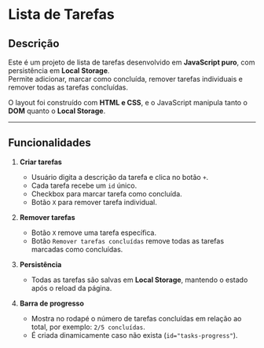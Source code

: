 # Lista de Tarefas

## Descrição

Este é um projeto de lista de tarefas desenvolvido em **JavaScript puro**, com persistência em **Local Storage**.  
Permite adicionar, marcar como concluída, remover tarefas individuais e remover todas as tarefas concluídas.

O layout foi construído com **HTML e CSS**, e o JavaScript manipula tanto o **DOM** quanto o **Local Storage**.

---

## Funcionalidades

1. **Criar tarefas**
   - Usuário digita a descrição da tarefa e clica no botão `+`.
   - Cada tarefa recebe um `id` único.
   - Checkbox para marcar tarefa como concluída.
   - Botão `X` para remover tarefa individual.

2. **Remover tarefas**
   - Botão `X` remove uma tarefa específica.
   - Botão `Remover tarefas concluídas` remove todas as tarefas marcadas como concluídas.

3. **Persistência**
   - Todas as tarefas são salvas em **Local Storage**, mantendo o estado após o reload da página.

4. **Barra de progresso**
   - Mostra no rodapé o número de tarefas concluídas em relação ao total, por exemplo: `2/5 concluídas`.
   - É criada dinamicamente caso não exista (`id="tasks-progress"`).
